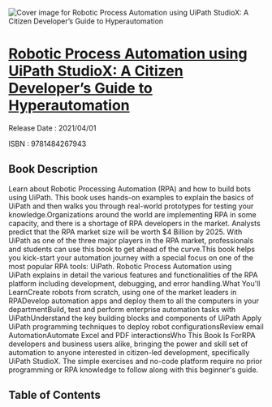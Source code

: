 ![Cover image for Robotic Process Automation using UiPath StudioX: A Citizen Developer’s Guide to Hyperautomation](https://imgdetail.ebookreading.net/cover/cover/202109/EB9781484267943.jpg)

[Robotic Process Automation using UiPath StudioX: A Citizen Developer’s Guide to Hyperautomation](https://ebookreading.net/view/book/Robotic+Process+Automation+using+UiPath+StudioX%3A+A+Citizen+Developer%E2%80%99s+Guide+to+Hyperautomation-EB9781484267943_1.html "Robotic Process Automation using UiPath StudioX: A Citizen Developer’s Guide to Hyperautomation")
====================================================================================================================

Release Date : 2021/04/01

ISBN : 9781484267943

Book Description
-----------------

Learn about Robotic Processing Automation (RPA) and how to build bots using UiPath. This book uses hands-on examples to explain the basics of UiPath and then walks you through real-world prototypes for testing your knowledge.Organizations around the world are implementing RPA in some capacity, and there is a shortage of RPA developers in the market. Analysts predict that the RPA market size will be worth $4 Billion by 2025. With UiPath as one of the three major players in the RPA market, professionals and students can use this book to get ahead of the curve.This book helps you kick-start your automation journey with a special focus on one of the most popular RPA tools: UiPath.&nbsp;Robotic Process Automation using UiPath&nbsp;explains in detail the various features and functionalities of the RPA platform including development, debugging, and error handling.What You'll LearnCreate robots from scratch, using one of the market leaders in RPADevelop automation apps and deploy them to all the computers in your departmentBuild, test and perform enterprise automation tasks with UiPathUnderstand the key building blocks and components of UiPath&nbsp;Apply UiPath programming techniques to deploy robot configurationsReview email AutomationAutomate Excel and PDF interactionsWho This Book Is ForRPA developers and business users alike, bringing the power and skill set of automation to anyone interested in citizen-led development, specifically UiPath StudioX. The simple exercises and no-code platform require no prior programming or RPA knowledge to follow along with this beginner's guide.

Table of Contents
-----------------

